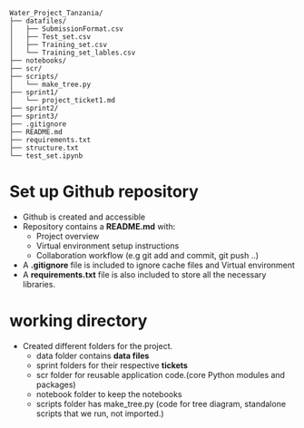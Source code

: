 ```text
Water_Project_Tanzania/
├── datafiles/
│   ├── SubmissionFormat.csv
│   ├── Test_set.csv
│   ├── Training_set.csv
│   └── Training_set_lables.csv
├── notebooks/
├── scr/
├── scripts/
│   └── make_tree.py
├── sprint1/
│   └── project_ticket1.md
├── sprint2/
├── sprint3/
├── .gitignore
├── README.md
├── requirements.txt
├── structure.txt
└── test_set.ipynb
```


# **Set up Github repository**

  - Github is created and accessible
  - Repository contains a **README.md** with:
     - Project overview 
     - Virtual environment setup instructions
     - Collaboration workflow (e.g git add and commit, git push ..)
  - A **.gitignore** file is included to ignore cache files and Virtual environment
  - A **requirements.txt** file is also included to store all the necessary libraries.
  
# working directory 
  - Created different folders for the project.
    - data folder contains **data files**
    - sprint folders for their respective **tickets** 
    - scr folder for reusable application code.(core Python modules and packages)
    - notebook folder to keep the notebooks
    - scripts folder has make_tree.py (code for tree diagram, standalone scripts that we run, not imported.)
